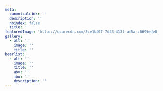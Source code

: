 ```yaml
---
meta:
  canonicalLink: ''
  description: ''
  noindex: false
  title: ''
featuredImage: 'https://ucarecdn.com/3ce1b407-7d43-413f-a45a-c0699ede8f8b/'
gallery:
  - alt: ''
    image: ''
    title: ''
beerlist:
  - alt: ''
    image: ''
    title: ''
    abv: ''
    ibu: ''
    description: ''
---
```


<!-- Use this to force Gatsby to correctly determine optional images/file schema -->
